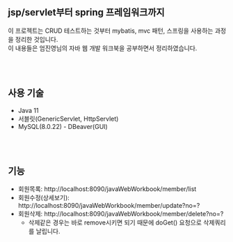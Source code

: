 ## jsp/servlet부터 spring 프레임워크까지
이 프로젝트는 CRUD 테스트하는 것부터 mybatis, mvc 패턴, 스프링을 사용하는 과정을 정리한 것입니다.  
이 내용들은 엄진영님의 자바 웹 개발 워크북을 공부하면서 정리하였습니다.

<br/>
<br/>

## 사용 기술

- Java 11
- 서블릿(GenericServlet, HttpServlet)
- MySQL(8.0.22) - DBeaver(GUI)

<br/>
<br/>

## 기능

- 회원목록: http://localhost:8090/javaWebWorkbook/member/list
- 회원수정(상세보기): http://localhost:8090/javaWebWorkbook/member/update?no=?
- 회원삭제: http://localhost:8090/javaWebWorkbook/member/delete?no=?
	- 삭제같은 경우는 바로 remove시키면 되기 때문에 doGet() 요청으로 삭제쿼리를 날립니다.